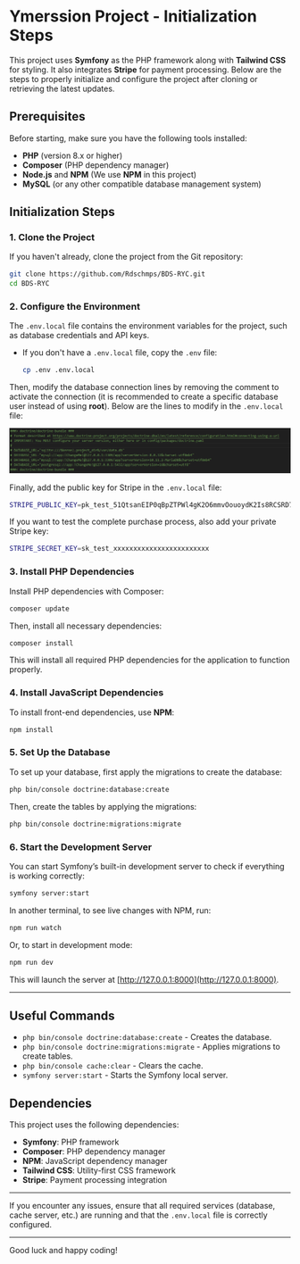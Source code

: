 # Ymerssion Project - Initialization Steps

This project uses **Symfony** as the PHP framework along with **Tailwind CSS** for styling. It also integrates **Stripe** for payment processing. Below are the steps to properly initialize and configure the project after cloning or retrieving the latest updates.

## Prerequisites

Before starting, make sure you have the following tools installed:

- **PHP** (version 8.x or higher)
- **Composer** (PHP dependency manager)
- **Node.js** and **NPM** (We use **NPM** in this project)
- **MySQL** (or any other compatible database management system)

## Initialization Steps

### 1. Clone the Project

If you haven't already, clone the project from the Git repository:

```bash
git clone https://github.com/Rdschmps/BDS-RYC.git
cd BDS-RYC
```

### 2. Configure the Environment

The `.env.local` file contains the environment variables for the project, such as database credentials and API keys.

- If you don't have a `.env.local` file, copy the `.env` file:

  ```bash
  cp .env .env.local
  ```

Then, modify the database connection lines by removing the comment to activate the connection (it is recommended to create a specific database user instead of using **root**). Below are the lines to modify in the `.env.local` file:

![Image of lines to modify in .env.local](assets/imgReadme/bddLines.png)

Finally, add the public key for Stripe in the `.env.local` file:

```bash
STRIPE_PUBLIC_KEY=pk_test_51QtsanEIP0qBpZTPWl4gK2O6mmvOouoydK2Is8RCSRD71DiWnPU3UWr0TwkQTCa7vQZfltDhdFPaWz8fR147wJ3c00nvjVMxMh
```

If you want to test the complete purchase process, also add your private Stripe key:

```bash
STRIPE_SECRET_KEY=sk_test_xxxxxxxxxxxxxxxxxxxxxxxx
```

### 3. Install PHP Dependencies

Install PHP dependencies with Composer:

```bash
composer update
```

Then, install all necessary dependencies:

```bash
composer install
```

This will install all required PHP dependencies for the application to function properly.

### 4. Install JavaScript Dependencies

To install front-end dependencies, use **NPM**:

```bash
npm install
```

### 5. Set Up the Database

To set up your database, first apply the migrations to create the database:

```bash
php bin/console doctrine:database:create
```

Then, create the tables by applying the migrations:

```bash
php bin/console doctrine:migrations:migrate
```

### 6. Start the Development Server

You can start Symfony’s built-in development server to check if everything is working correctly:

```bash
symfony server:start
```

In another terminal, to see live changes with NPM, run:

```bash
npm run watch
```

Or, to start in development mode:

```bash
npm run dev
```

This will launch the server at [http://127.0.0.1:8000](http://127.0.0.1:8000).

---

## Useful Commands

- `php bin/console doctrine:database:create` - Creates the database.
- `php bin/console doctrine:migrations:migrate` - Applies migrations to create tables.
- `php bin/console cache:clear` - Clears the cache.
- `symfony server:start` - Starts the Symfony local server.

## Dependencies

This project uses the following dependencies:

- **Symfony**: PHP framework
- **Composer**: PHP dependency manager
- **NPM**: JavaScript dependency manager
- **Tailwind CSS**: Utility-first CSS framework
- **Stripe**: Payment processing integration

---

If you encounter any issues, ensure that all required services (database, cache server, etc.) are running and that the `.env.local` file is correctly configured.

---

Good luck and happy coding!

